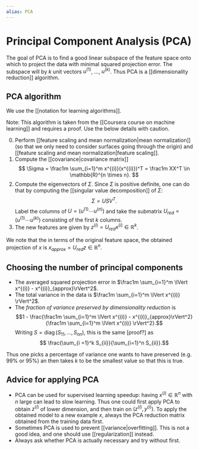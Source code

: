 ```yaml
---
alias: PCA
---
```

# Principal Component Analysis (PCA)

The goal of PCA is to find a good linear subspace of the feature space onto which to project the data with minimal squared projection error. The subspace will by $k$ unit vectors $u^{(1)}$, ..., $u^{(k)}$. Thus PCA is a [[dimensionality reduction]] algorithm.

## PCA algorithm

We use the [[notation for learning algorithms]]. 

Note: This algorithm is taken from the [[Coursera course on machine learning]] and requires a proof. Use the below details with caution.

0. Perform [[feature scaling and mean normalization|mean normalization]] (so that we only need to consider surfaces going through the origin) and [[feature scaling and mean normalization|feature scaling]].
1. Compute the [[covariance|covariance matrix]]
	$$
	\Sigma = \frac1m \sum_{i=1}^m x^{(i)}(x^{(i)})^T = \frac1m XX^T \in \mathbb{R}^{n \times n}.
	$$
1. Compute the eigenvectors of $\Sigma$. Since $\Sigma$ is positive definite, one can do that by computing the [[singular value decomposition]] of $\Sigma$: $$\Sigma = USV^T.$$ Label the columns of $U = (u^{(1)} \cdots u^{(n)})$ and take the submatrix $U_{red} = (u^{(1)} \cdots u^{(k)})$ consisting of the first $k$ columns.
2. The new features are given by $z^{(i)} = U_{red}x^{(i)} \in\mathbb{R}^k$.

We note that the in terms of the original feature space, the obtained projection of $x$ is $x_{approx} = U_{red} z \in \mathbb{R}^n$.

## Choosing the number of principal components

- The averaged squared projection error in $\frac1m \sum_{i=1}^m \lVert x^{(i)} - x^{(i)}_{approx}\rVert^2$.
- The total variance in the data is $\frac1m \sum_{i=1}^m \lVert x^{(i)} \rVert^2$.
- The *fraction of variance preserved by dimensionality reduction* is $$1 - \frac{\frac1m \sum_{i=1}^m \lVert x^{(i)} - x^{(i)}_{approx}\rVert^2}{\frac1m \sum_{i=1}^m \lVert x^{(i)} \rVert^2}.$$ Writing $S = \operatorname{diag}(S_{11},\,\dots,\,S_{nn})$, this is the same [proof?] as $$ \frac{\sum_{i =1}^k S_{ii}}{\sum_{i=1}^n S_{ii}}.$$

Thus one picks a percentage of variance one wants to have preserved (e.g. 99% or 95%) an then takes $k$ to be the smallest value so that this is true.

## Advice for applying PCA

- PCA can be used for supervised learning speedup: having $x^{(i)} \in \mathbb{R}^n$ with $n$ large can lead to slow learning. Thus one could first apply PCA to obtain $z^{(i)}$ of lower dimension, and then train on $(z^{(i)},\, y^{(i)})$. To apply the obtained model to a new example $x$, always the PCA reduction matrix obtained from the training data first.
- Sometimes PCA is used to prevent [[variance|overfitting]]. This is not a good idea, and one should use [[regularization]] instead.
- Always ask whether PCA is actually necessary and try without first.